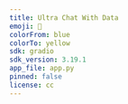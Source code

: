 ```yaml
---
title: Ultra Chat With Data
emoji: 👀
colorFrom: blue
colorTo: yellow
sdk: gradio
sdk_version: 3.19.1
app_file: app.py
pinned: false
license: cc
---
```


